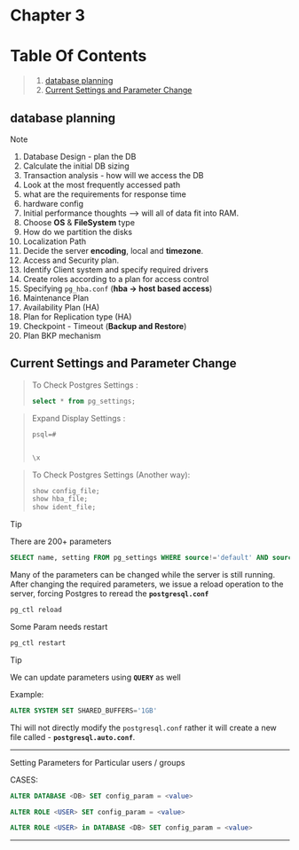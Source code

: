 # Chapter 3

# Table Of Contents

> 1.  [database planning](#database-planning)
> 1.  [Current Settings and Parameter Change](#current-settings-and-parameter-change)

## database planning

> [!NOTE]
>
> 1.  Database Design - plan the DB
> 1.  Calculate the initial DB sizing
> 1.  Transaction analysis - how will we access the DB
> 1.  Look at the most frequently accessed path
> 1.  what are the requirements for response time
> 1.  hardware config
> 1.  Initial performance thoughts --> will all of data fit into RAM.
> 1.  Choose **OS** & **FileSystem** type
> 1.  How do we partition the disks
> 1.  Localization Path
> 1.  Decide the server **encoding**, local and **timezone**.
> 1.  Access and Security plan.
> 1.  Identify Client system and specify required drivers
> 1.  Create roles according to a plan for access control
> 1.  Specifying `pg_hba.conf` (**hba -> host based access**)
> 1.  Maintenance Plan
> 1.  Availability Plan (HA)
> 1.  Plan for Replication type (HA)
> 1.  Checkpoint - Timeout (**Backup and Restore**)
> 1.  Plan BKP mechanism

## Current Settings and Parameter Change

> To Check Postgres Settings :
>
> ```sql
> select * from pg_settings;
> ```

> Expand Display Settings :
>
> `psql=#`
>
> ```sql
>
> \x
> ```

> To Check Postgres Settings (Another way):
>
> ```sql
> show config_file;
> show hba_file;
> show ident_file;
> ```

> [!TIP]
> There are 200+ parameters
>
> ```sql
> SELECT name, setting FROM pg_settings WHERE source!='default' AND source!='override' order by 2,1;
> ```
>
> Many of the parameters can be changed while the server is still running. After changing the required parameters, we issue a reload operation to the server, forcing Postgres to reread the **`postgresql.conf`**
>
> ```sh
> pg_ctl reload
> ```
>
> Some Param needs restart
>
> ```sh
> pg_ctl restart
> ```

> [!TIP]
> We can update parameters using **`QUERY`** as well
>
>Example:
>```sql
>ALTER SYSTEM SET SHARED_BUFFERS='1GB'
>```
>Thi will not directly modify the `postgresql.conf` rather it will create a new file called - **`postgresql.auto.conf`**.
>
>---
>
>Setting Parameters for Particular users / groups
>
>CASES:
>```sql
>ALTER DATABASE <DB> SET config_param = <value>
>```
>
>```sql
>ALTER ROLE <USER> SET config_param = <value>
>```
>```sql
>ALTER ROLE <USER> in DATABASE <DB> SET config_param = <value>
>```
>
>---